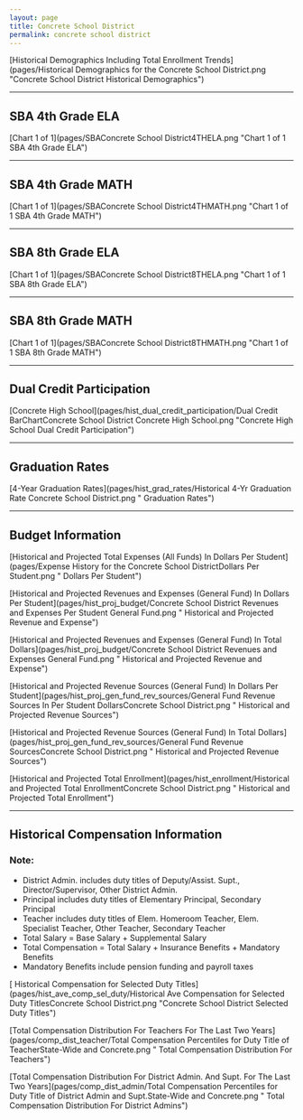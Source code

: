 ```yaml
---
layout: page
title: Concrete School District
permalink: concrete school district
---
```



[Historical Demographics Including Total Enrollment Trends](pages/Historical Demographics for the Concrete School District.png "Concrete School District Historical Demographics")

___

## SBA 4th Grade ELA

[Chart 1 of 1](pages/SBAConcrete School District4THELA.png "Chart 1 of 1 SBA 4th Grade ELA")


___

## SBA 4th Grade MATH

[Chart 1 of 1](pages/SBAConcrete School District4THMATH.png "Chart 1 of 1 SBA 4th Grade MATH")


___

## SBA 8th Grade ELA

[Chart 1 of 1](pages/SBAConcrete School District8THELA.png "Chart 1 of 1 SBA 8th Grade ELA")


___

## SBA 8th Grade MATH

[Chart 1 of 1](pages/SBAConcrete School District8THMATH.png "Chart 1 of 1 SBA 8th Grade MATH")


___

## Dual Credit Participation

[Concrete High School](pages/hist_dual_credit_participation/Dual Credit BarChartConcrete School District Concrete High School.png "Concrete High School Dual Credit Participation")


___

## Graduation Rates

[4-Year Graduation Rates](pages/hist_grad_rates/Historical 4-Yr Graduation Rate Concrete School District.png " Graduation Rates")


___

## Budget Information

[Historical and Projected Total Expenses (All Funds) In Dollars Per Student](pages/Expense History for the Concrete School DistrictDollars Per Student.png " Dollars Per Student")

[Historical and Projected Revenues and Expenses (General Fund) In Dollars Per Student](pages/hist_proj_budget/Concrete School District Revenues and Expenses Per Student General Fund.png " Historical and Projected Revenue and Expense")

[Historical and Projected Revenues and Expenses (General Fund) In Total Dollars](pages/hist_proj_budget/Concrete School District Revenues and Expenses General Fund.png " Historical and Projected Revenue and Expense")

[Historical and Projected Revenue Sources (General Fund) In Dollars Per Student](pages/hist_proj_gen_fund_rev_sources/General Fund Revenue Sources In Per Student DollarsConcrete School District.png " Historical and Projected Revenue Sources")

[Historical and Projected Revenue Sources (General Fund) In Total Dollars](pages/hist_proj_gen_fund_rev_sources/General Fund Revenue SourcesConcrete School District.png " Historical and Projected Revenue Sources")

[Historical and Projected Total Enrollment](pages/hist_enrollment/Historical and Projected Total EnrollmentConcrete School District.png " Historical and Projected Total Enrollment")


___

## Historical Compensation Information
### Note:
- District Admin. includes duty titles of Deputy/Assist. Supt., Director/Supervisor, Other District Admin.
- Principal includes duty titles of Elementary Principal, Secondary Principal
- Teacher includes duty titles of Elem. Homeroom Teacher, Elem. Specialist Teacher, Other Teacher, Secondary Teacher
- Total Salary = Base Salary + Supplemental Salary
- Total Compensation = Total Salary + Insurance Benefits + Mandatory Benefits
- Mandatory Benefits include pension funding and payroll taxes

[ Historical Compensation for Selected Duty Titles](pages/hist_ave_comp_sel_duty/Historical Ave Compensation for Selected Duty TitlesConcrete School District.png "Concrete School District Selected Duty Titles")

[Total Compensation Distribution For Teachers For The Last Two Years](pages/comp_dist_teacher/Total Compensation Percentiles for Duty Title of TeacherState-Wide and Concrete.png " Total Compensation Distribution For Teachers")

[Total Compensation Distribution For District Admin. And Supt. For The Last Two Years](pages/comp_dist_admin/Total Compensation Percentiles for Duty Title of District Admin and Supt.State-Wide and Concrete.png " Total Compensation Distribution For District Admins")

